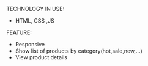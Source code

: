 TECHNOLOGY IN USE:
- HTML, CSS ,JS

FEATURE:
- Responsive
- Show list of products by category(hot,sale,new,...)
- View product details
